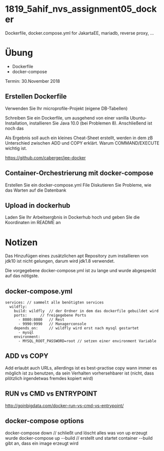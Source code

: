 # 1819_5ahif_nvs_assignment05_docker
Dockerfile, docker.compose.yml for JakartaEE, mariadb, reverse proxy, ...

# Übung

- Dockerfile
- docker-compose

Termin: 30.November 2018

## Erstellen Dockerfile

Verwenden Sie Ihr microprofile-Projekt (eigene DB-Tabellen)

Schreiben Sie ein Dockerfile, um ausgehend von einer vanilla Ubuntu-Installation, installieren Sie Java 10.0 (bei Problemen 8). Anschließend ist noch das 

Als Ergebnis soll auch ein kleines Cheat-Sheet erstellt, werden in dem zB Unterschied zwischen ADD und COPY erklärt. Warum COMMAND/EXECUTE wichtig ist.

<https://github.com/caberger/jee-docker>

## Container-Orchestrierung mit docker-compose

Erstellen Sie ein docker-compose.yml File
Diskutieren Sie Probleme, wie das Warten auf die Datenbank


## Upload in dockerhub

Laden Sie Ihr Arbeitsergbnis in Dockerhub hoch und geben SIe die Koordinaten im README an

# Notizen
Das Hinzufügen eines zusätzlichen apt Repository zum installieren von jdk10 ist nicht gelungen, darum wird jdk1.8 verwendet.

Die vorgegebene docker-compose.yml ist zu lange und wurde abgespeckt auf das nötigste.

## docker-compose.yml
```
services: // sammelt alle benötigten services
  wildfly:
    build: wildfly 	// der Ordner in dem das dockerfile gebuildet wird
    ports: 		// freigegebene Ports
      - 8080:8080	// Rest
      - 9990:9990	// Managerconsole
    depends_on: 	// wildfly wird erst nach mysql gestartet
      - mysql
    environment:
      - MYSQL_ROOT_PASSWORD=root // setzen einer environment Variable
```

## ADD vs COPY
Add erlaubt auch URLs, allerdings ist es best-practise copy wann immer es möglich ist zu benutzen, da sein Verhalten vorhersehbarer ist (nicht, dass plötzlich irgendetwas fremdes kopiert wird)

## RUN vs CMD vs ENTRYPOINT
http://goinbigdata.com/docker-run-vs-cmd-vs-entrypoint/

## docker-compose options
docker-compose down			// schließt und löscht alles was von up erzeugt wurde
docker-compose up --build	// erstellt und startet container --build gibt an, dass ein image erzeugt wird